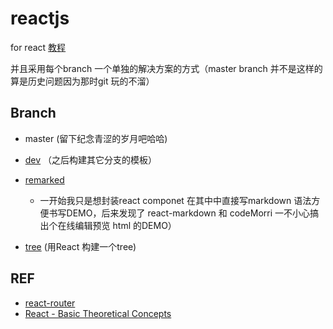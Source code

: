 # reactjs
for react [教程](https://advence-liz.github.io/reactjs/out/index.html)

并且采用每个branch 一个单独的解决方案的方式（master branch 并不是这样的算是历史问题因为那时git 玩的不溜）

## Branch
- master (留下纪念青涩的岁月吧哈哈)
- [dev](https://github.com/advence-liz/reactjs/tree/dev) （之后构建其它分支的模板）
- [remarked](https://github.com/advence-liz/reactjs/tree/remarked) 
  + 一开始我只是想封装react componet 在其中中直接写markdown 语法方便书写DEMO，后来发现了 react-markdown 和 codeMorri 一不小心搞出个在线编辑预览 html 的DEMO）

- [tree](https://github.com/advence-liz/reactjs/tree/tree) (用React 构建一个tree)

 ## REF
- [react-router](https://reacttraining.com/react-router/web/example/basic)
- [React - Basic Theoretical Concepts](https://github.com/reactjs/react-basic/blob/master/README.md)